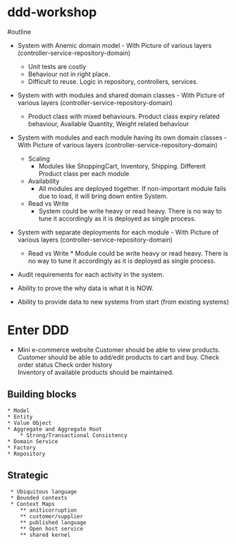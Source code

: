# ddd-workshop

#outline
     
 * System with Anemic domain model - With Picture of various layers (controller-service-repository-domain) 
    * Unit tests are costly
    * Behaviour not in right place.
    * Difficult to reuse. Logic in repository, controllers, services.     
    
 * System with with modules and shared domain classes  - With Picture of various layers (controller-service-repository-domain)
    * Product class with mixed behaviours. Product class expiry related behaviour, Available Quantity, Weight related behaviour
     
 * System with modules and each module having its own domain classes  - With Picture of various layers (controller-service-repository-domain)
    * Scaling
         * Modules like ShoppingCart, Inventory, Shipping. Different Product class per each module
    * Availability
         * All modules are deployed together. If non-important module fails due to load, it will bring down entire System.
    * Read vs Write
         * System could be write heavy or read heavy. There is no way to tune it accordingly as it is deployed as single process.
 
 *  System with separate deployments for each module  - With Picture of various layers (controller-service-repository-domain)
     * Read vs Write
              * Module could be write heavy or read heavy. There is no way to tune it accordingly as it is deployed as single process.
              
 *  Audit requirements for each activity in the system.
 
 *  Ability to prove the why data is what it is NOW.
 
 *  Ability to provide data to new systems from start (from existing systems)
 

# Enter DDD
  * Mini e-commerce website
    Customer should be able to view products.
    Customer should be able to add/edit products to cart and buy.
    Check order status
    Check order history  
    Inventory of available products should be maintained.
      
  ## Building blocks
    * Model
    * Entity
    * Value Object
    * Aggregate and Aggregate Root
        * Strong/Transactional Consistency
    * Domain Service
    * Factory
    * Repository
  ## Strategic   
     * Ubiquitous language     
     * Bounded contexts
     * Context Maps
        ** aniticorruption
        ** customer/supplier
        ** published language
        ** Open host service
        ** shared kernel
         
             
              